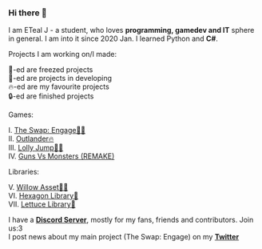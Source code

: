 ### Hi there 👋

I am ETeal J - a student, who loves <b>programming, gamedev and IT</b> sphere in general. I am into it since 2020 Jan. I learned Python and <b>C#</b>. 

Projects I am working on/I made:

🧊-ed are freezed projects<br>
🔨-ed are projects in developing<br>
🔥-ed are my favourite projects<br>
🔒-ed are finished projects <br>

Games:

I.    <a href="https://github.com/AnanasikDev/The_Swap_Engage_Public">The Swap: Engage🔨🔥</a><br/>
II.   <a href="https://github.com/AnanasikDev/Outlander">Outlander🔥</a><br/>
III.  <a href="https://github.com/AnanasikDev/LollyJump">Lolly Jump🧊🔥</a><br/>
IV.   <a href="https://github.com/AnanasikDev/Strategy">Guns Vs Monsters (REMAKE)</a><br/>
 
Libraries:

V.    <a href="https://github.com/AnanasikDev/Willow">Willow Asset🔨🔥</a><br/>
VI.   <a href="https://github.com/AnanasikDev/Hexagon">Hexagon Library🧊</a><br/>
VII.  <a href="https://github.com/AnanasikDev/Lettuce">Lettuce Library🧊</a><br/>

I have a <b><a href="https://discord.gg/HRB6KG8Xby">Discord Server</a></b>, mostly for my fans, friends and contributors. Join us:3<br/>
I post news about my main project (The Swap: Engage) on my <b><a href="https://twitter.com/Ananasi95910479">Twitter</a></b>

